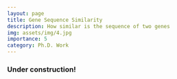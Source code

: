 ```yaml
---
layout: page
title: Gene Sequence Similarity
description: How similar is the sequence of two genes
img: assets/img/4.jpg
importance: 5
category: Ph.D. Work
---
```


### Under construction!